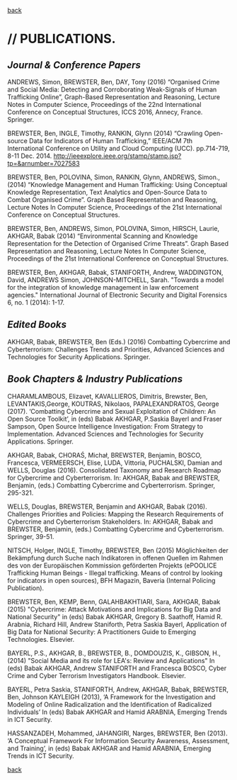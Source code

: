 [back](./)

# // PUBLICATIONS.

## _Journal & Conference Papers_

ANDREWS, Simon, BREWSTER, Ben, DAY, Tony (2016) “Organised Crime and Social Media: Detecting and Corroborating Weak-Signals of Human Trafficking Online”, Graph-Based Representation and Reasoning, Lecture Notes in Computer Science, Proceedings of the 22nd International Conference on Conceptual Structures, ICCS 2016, Annecy, France. Springer.

BREWSTER, Ben, INGLE, Timothy, RANKIN, Glynn (2014) “Crawling Open-source Data for Indicators of Human Trafficking,” IEEE/ACM 7th International Conference on Utility and Cloud Computing (UCC). pp.714-719, 8-11 Dec. 2014. http://ieeexplore.ieee.org/stamp/stamp.jsp?tp=&arnumber=7027583

BREWSTER, Ben, POLOVINA, Simon, RANKIN, Glynn, ANDREWS, Simon., (2014) “Knowledge Management and Human Trafficking: Using Conceptual Knowledge Representation, Text Analytics and Open-Source Data to Combat Organised Crime”. Graph Based Representation and Reasoning, Lecture Notes In Computer Science, Proceedings of the 21st International Conference on Conceptual Structures.

BREWSTER, Ben, ANDREWS, Simon, POLOVINA, Simon, HIRSCH, Laurie, AKHGAR, Babak (2014) “Environmental Scanning and Knowledge Representation for the Detection of Organised Crime Threats”. Graph Based Representation and Reasoning, Lecture Notes In Computer Science, Proceedings of the 21st International Conference on Conceptual Structures.

BREWSTER, Ben, AKHGAR, Babak, STANIFORTH, Andrew, WADDINGTON, David, ANDREWS Simon, JOHNSON-MITCHELL, Sarah. "Towards a model for the integration of knowledge management in law enforcement agencies." International Journal of Electronic Security and Digital Forensics 6, no. 1 (2014): 1-17.

## _Edited Books_

AKHGAR, Babak, BREWSTER, Ben (Eds.) (2016) Combatting Cybercrime and Cyberterrorism: Challenges Trends and Priorities, Advanced Sciences and Technologies for Security Applications. Springer. 

## _Book Chapters & Industry Publications_

CHARAMLAMBOUS, Elizavet, KAVALLIEROS, Dimitris, Brewster, Ben, LEVANTAKIS,George, KOUTRAS, Nikolaos, PAPALEXANDRATOS, George (2017). ‘Combatting Cybercrime and Sexual Exploitation of Children: An Open Source Toolkit’, in (eds) Babak AKHGAR, P.Saskia Bayerl and Fraser Sampson, Open Source Intelligence Investigation: From Strategy to Implementation. Advanced Sciences and Technologies for Security Applications. Springer. 

AKHGAR, Babak, CHORAŚ, Michał, BREWSTER, Benjamin, BOSCO, Francesca, VERMEERSCH, Elise, LUDA, Vittoria, PUCHALSKI, Damian and WELLS, Douglas (2016). Consolidated Taxonomy and Research Roadmap for Cybercrime and Cyberterrorism. In: AKHGAR, Babak and BREWSTER, Benjamin, (eds.) Combatting Cybercrime and Cyberterrorism. Springer, 295-321.

WELLS, Douglas, BREWSTER, Benjamin and AKHGAR, Babak (2016). Challenges Priorities and Policies: Mapping the Research Requirements of Cybercrime and Cyberterrorism Stakeholders. In: AKHGAR, Babak and BREWSTER, Benjamin, (eds.) Combatting Cybercrime and Cyberterrorism. Springer, 39-51.

NITSCH, Holger, INGLE, Timothy, BREWSTER, Ben (2015) Möglichkeiten der Bekämpfung durch Suche nach Indikatoren in offenen Quellen im Rahmen des von der Europäischen Kommission geförderten Projekts (ePOOLICE Trafficking Human Beings - Illegal trafficking. Means of control by looking for indicators in open sources), BFH Magazin, Baveria (Internal Policing Publication).

BREWSTER, Ben, KEMP, Benn, GALAHBAKHTIARI, Sara, AKHGAR, Babak (2015) "Cybercrime: Attack Motivations and Implications for Big Data and National Security" in (eds) Babak AKHGAR, Gregory B. Saathoff, Hamid R. Arabnia, Richard Hill, Andrew Staniforth, Petra Saskia Bayerl, Application of Big Data for National Security: A Practitioners Guide to Emerging Technologies. Elsevier.

BAYERL, P.S., AKHGAR, B., BREWSTER, B., DOMDOUZIS, K., GIBSON, H., (2014) "Social Media and its role for LEA's: Review and Applications" In (eds) Babak AKHGAR, Andrew STANIFORTH and Francesca BOSCO, Cyber Crime and Cyber Terrorism Investigators Handbook. Elsevier.

BAYERL, Petra Saskia, STANIFORTH, Andrew, AKHGAR, Babak, BREWSTER, Ben, Johnson KAYLEIGH (2013), ‘A Framework for the Investigation and Modeling of Online Radicalization and the Identification of Radicalized Individuals’ In (eds)  Babak AKHGAR and Hamid ARABNIA, Emerging Trends in ICT Security.

HASSANZADEH, Mohammed, JAHANGIRI, Narges, BREWSTER, Ben (2013). ‘A Conceptual Framework For Information Security Awareness, Assessment, and Training’, in (eds) Babak AKHGAR and Hamid ARABNIA, Emerging Trends in ICT Security. 


[back](./)

